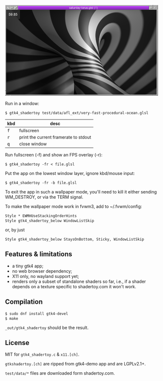 ![](demo.png)

Run in a window:

    $ gtk4_shadertoy test/data/afl_ext/very-fast-procedural-ocean.glsl

kbd          | desc
------------ | -------------
<kbd>f</kbd> | fullscreen
<kbd>r</kbd> | print the current framerate to stdout
<kbd>q</kbd> | close window

Run fullscreen (-f) and show an FPS overlay (-r):

    $ gtk4_shadertoy -fr < file.glsl

Put the app on the lowest window layer, ignore kbd/mouse input:

    $ gtk4_shadertoy -fr -b file.glsl

To exit the app in such a wallpaper mode, you'll need to kill it
either sending WM_DESTROY, or via the TERM signal.

To make the wallpaper mode work in fvwm3, add to ~/.fvwm/config:

~~~
Style * EWMHUseStackingOrderHints
Style gtk4_shadertoy_below WindowListSkip
~~~

or, by just

~~~
Style gtk4_shadertoy_below StaysOnBottom, Sticky, WindowListSkip
~~~

## Features & limitations

* a tiny gtk4 app;
* no web browser dependency;
* X11 only, no wayland support yet;
* renders only a subset of standalone shaders so far, i.e., if a
  shader depends on a texture specific to shadertoy.com it won't
  work.

## Compilation

~~~
$ sudo dnf install gtk4-devel
$ make
~~~

`_out/gtk4_shadertoy` should be the result.

## License

MIT for `gtk4_shadertoy.c` & `x11.[ch]`.

`gtkshadertoy.[ch]` are ripped from gtk4-demo app and are LGPLv2.1+.

`test/data/*` files are downloaded form shadertoy.com.
